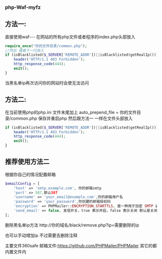 ### php-Waf-myfz

## 方法一:
直接使用waf--- 在网站的所有php文件或者程序的index.php头部放入 
```php
require_once("你的文件目录/common.php");
//然后 接着下一行放入
if (isBlacklisted($_SERVER['REMOTE_ADDR'])||isBlacklisted(getRealIp())) {
    header('HTTP/1.1 403 Forbidden');
    http_response_code(444);
    exit();
}
```
当黑名单ip再次访问你的网站时会使无法访问


## 方法二:

在当前使用php的php.ini 文件末尾加上
auto_prepend_file = 你的文件目录/common.php
保存并重启php
然后跟方法一 一样在文件头部放入
```php
if (isBlacklisted($_SERVER['REMOTE_ADDR'])||isBlacklisted(getRealIp())) {
    header('HTTP/1.1 403 Forbidden');
    http_response_code(444);
    exit();
}
```

推荐使用方法二
------------------------------------------------

根据你自己的情况配置邮箱
```php
$emailConfig = [
    'host' => 'smtp.example.com', 你的邮箱smtp
    'port' => 587,默认587 
    'username' => 'your_email@example.com',你的邮箱用户名
    'password' => 'your_password',你创建的邮箱授权码
    'encryption' => PHPMailer::ENCRYPTION_STARTTLS, 是一种用于加密 SMTP 通信的协议
    'send_email' => false, 发信开关，true 表示开启，false 表示关闭 默认是关闭的
];
```

删除黑名单ip方法
http://你的域名/black/remove.php?ip=需要删除的ip

也可以手动增加ip 不过需要去删除注释


主要文件360safe
邮箱文件:https://github.com/PHPMailer/PHPMailer
其它的都内置文件内
